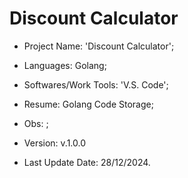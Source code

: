 # Discount Calculator

- Project Name: 'Discount Calculator';
- Languages: Golang;
- Softwares/Work Tools: 'V.S. Code';
- Resume: Golang Code Storage;
- Obs: ;
- Version: v.1.0.0

- Last Update Date: 28/12/2024.

##